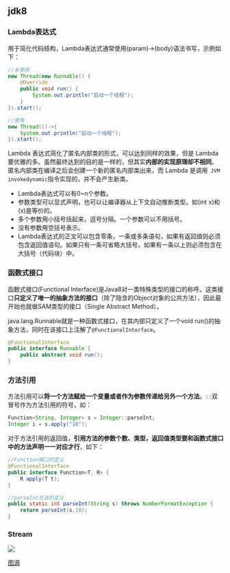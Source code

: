 ## jdk8
### Lambda表达式
用于简化代码结构，Lambda表达式通常使用(param)->(body)语法书写，示例如下：


```java
//未使用
new Thread(new Runnable() {
    @Override
    public void run() {
        System.out.println("启动一个线程");
    }
}).start();

```

```java
//使用
new Thread(()->{
    System.out.println("启动一个线程");
}).start();

```
Lambda 表达式简化了匿名内部类的形式，可以达到同样的效果，但是 Lambda 要优雅的多。虽然最终达到的目的是一样的，但其实**内部的实现原理却不相同**。
匿名内部类在编译之后会创建一个新的匿名内部类出来，而 Lambda 是调用` JVM invokedynamic`指令实现的，并不会产生新类。

* Lambda表达式可以有0~n个参数。
* 参数类型可以显式声明，也可以让编译器从上下文自动推断类型。如(int x)和(x)是等价的。
* 多个参数用小括号括起来，逗号分隔。一个参数可以不用括号。
* 没有参数用空括号表示。
* Lambda表达式的正文可以包含零条，一条或多条语句，如果有返回值则必须包含返回值语句。如果只有一条可省略大括号。如果有一条以上则必须包含在大括号（代码块）中。

### 函数式接口
函数式接口(Functional Interface)是Java8对一类特殊类型的接口的称呼。这类接口**只定义了唯一的抽象方法的接口**（除了隐含的Object对象的公共方法），因此最开始也就做SAM类型的接口（Single Abstract Method）。

java.lang.Runnable就是一种函数式接口，在其内部只定义了一个void run()的抽象方法，同时在该接口上注解了`@FunctionalInterface`。

```java
@FunctionalInterface
public interface Runnable {
    public abstract void run();
}
```

### 方法引用
方法引用可以**将一个方法赋给一个变量或者作为参数传递给另外一个方法**。`::`双冒号作为方法引用的符号，如：

```java
Function<String, Integer> s = Integer::parseInt;
Integer i = s.apply("10");
```

对于方法引用的返回值，**引用方法的参数个数、类型，返回值类型要和函数式接口中的方法声明一一对应才行**，如下：

```java
//Function接口的定义
@FunctionalInterface
public interface Function<T, R> {
    R apply(T t);
}
```

```java
//parseInt方法的定义
public static int parseInt(String s) throws NumberFormatException {
    return parseInt(s,10);
}
```
### Stream

![](https://img-blog.csdnimg.cn/20191009131714290.jpg?x-oss-process=image/watermark,type_ZmFuZ3poZW5naGVpdGk,shadow_10,text_aHR0cHM6Ly9oZWxsby5ibG9nLmNzZG4ubmV0,size_16,color_FFFFFF,t_70)

[图源](https://www.choupangxia.com/2019/10/09/java8-stream%e6%96%b0%e7%89%b9%e6%80%a7%e8%af%a6%e8%a7%a3%e5%8f%8a%e5%ae%9e%e6%88%98/)





